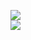 [![](https://img.shields.io/badge/Made%20With-Github%20Spray-lightgrey.svg?style=for-the-badge&logo=github)](https://github.com/Annihil/github-spray#5551)  
[![](https://i.imgur.com/2DrTn0Z.gif)](https://github.com/Annihil/github-spray)